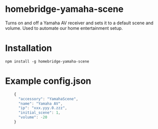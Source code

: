 homebridge-yamaha-scene
========================

Turns on and off a Yamaha AV receiver and sets it to a default scene and volume.
Used to automate our home entertainment setup.

# Installation
`npm install -g homebridge-yamaha-scene`

# Example config.json

```javascript
    {
      "accessory": "YamahaScene",
      "name": "Yamaha AV",
      "ip": "xxx.yyy.0.zzz",
      "initial_scene": 1,
      "volume": -20
    }
```
